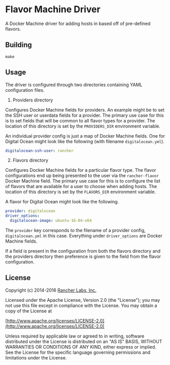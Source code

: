 Flavor Machine Driver
========

A Docker Machine driver for adding hosts in based off of pre-defined flavors.

## Building

`make`


## Usage

The driver is configured through two directories containing YAML configuration files.

1. Providers directory

Configures Docker Machine fields for providers. An example might be to set the SSH user or userdata fields for a provider. The primary use case for this is to set fields that will be common to all flavor types for a provider. The location of this directory is set by the `PROVIDERS_DIR` environment variable.

An individual provider config is just a map of Docker Machine fields. One for Digital Ocean might look like the following (with filename `digitalocean.yml`).

```yaml
digitalocean-ssh-user: rancher
```

2. Flavors directory

Configures Docker Machine fields for a particular flavor type. The flavor configurations end up being presented to the user via the `rancher-flavor` Docker Machine field. The primary use case for this is to configure the list of flavors that are available for a user to choose when adding hosts. The location of this directory is set by the `FLAVORS_DIR` environment variable.

A flavor for Digital Ocean might look like the following.

```yaml
provider: digitalocean
driver_options:
  digitalocean-image: ubuntu-16-04-x64
```

The `provider` key corresponds to the filename of a provider config, `digitalocean.yml` in this case. Everything under `driver_options` are Docker Machine fields.

If a field is present in the configuration from both the flavors directory and the providers directory then preference is given to the field from the flavor configuration.

## License
Copyright (c) 2014-2016 [Rancher Labs, Inc.](http://rancher.com)

Licensed under the Apache License, Version 2.0 (the "License");
you may not use this file except in compliance with the License.
You may obtain a copy of the License at

[http://www.apache.org/licenses/LICENSE-2.0](http://www.apache.org/licenses/LICENSE-2.0)

Unless required by applicable law or agreed to in writing, software
distributed under the License is distributed on an "AS IS" BASIS,
WITHOUT WARRANTIES OR CONDITIONS OF ANY KIND, either express or implied.
See the License for the specific language governing permissions and
limitations under the License.
